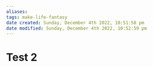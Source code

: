 ```yaml
---
aliases: 
tags: make-life-fantasy  
date created: Sunday, December 4th 2022, 10:51:58 pm
date modified: Sunday, December 4th 2022, 10:52:59 pm
---
```


# Test 2

